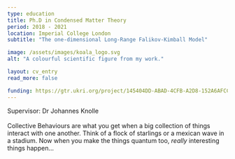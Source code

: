 ```yaml
---
type: education
title: Ph.D in Condensed Matter Theory
period: 2018 - 2021
location: Imperial College London
subtitle: "The one-dimensional Long-Range Falikov-Kimball Model"

image: /assets/images/koala_logo.svg
alt: "A colourful scientific figure from my work."

layout: cv_entry
read_more: false

funding: https://gtr.ukri.org/project/145404DD-ABAD-4CFB-A2D8-152A6AFCCEB7#/tabOverview
---
```

Supervisor: Dr Johannes Knolle<br><br>
Collective Behaviours are what you get when a big collection of things interact with one another. Think of a flock of starlings or a mexican wave in a stadium. Now when you make the things quantum too, _really_ interesting things happen...


<!-- Disorder Free Localisation in the 1D Falikov-Kimball Model. EPSRC Project N.<a href="{{page.funding}}">2120140</a> 

My research focuses on the behaviour of electrons in crystaline solids.<br>

-->

<!-- I study a simplified models of electrons moving about in a crystal. A crystal is a structure that repeats through space, like the pattern on a chess board. We work in one dimension so in our case it would be more like patterns of coloured beads on a necklace. In addition the crystal is slightly disordered, as if the person making the necklace sometimes gets it a little wrong. This disorder tends to disrupt the movement of the electrons, often meaning that they cannot move at all.  -->